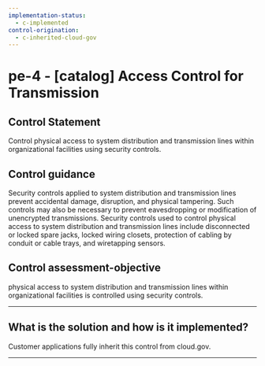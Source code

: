 ```yaml
---
implementation-status:
  - c-implemented
control-origination:
  - c-inherited-cloud-gov
---
```


# pe-4 - \[catalog\] Access Control for Transmission

## Control Statement

Control physical access to system distribution and transmission lines within organizational facilities using security controls.

## Control guidance

Security controls applied to system distribution and transmission lines prevent accidental damage, disruption, and physical tampering. Such controls may also be necessary to prevent eavesdropping or modification of unencrypted transmissions. Security controls used to control physical access to system distribution and transmission lines include disconnected or locked spare jacks, locked wiring closets, protection of cabling by conduit or cable trays, and wiretapping sensors.

## Control assessment-objective

physical access to system distribution and transmission lines within organizational facilities is controlled using security controls.

______________________________________________________________________

## What is the solution and how is it implemented?

Customer applications fully inherit this control from cloud.gov.
______________________________________________________________________

